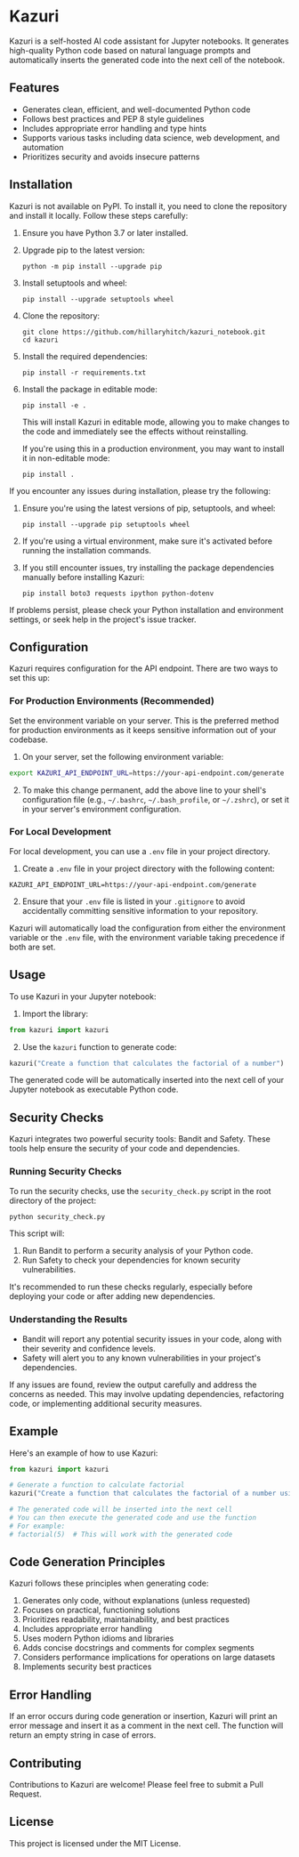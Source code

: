 # Kazuri

Kazuri is a self-hosted AI code assistant for Jupyter notebooks. It generates high-quality Python code based on natural language prompts and automatically inserts the generated code into the next cell of the notebook.

## Features

- Generates clean, efficient, and well-documented Python code
- Follows best practices and PEP 8 style guidelines
- Includes appropriate error handling and type hints
- Supports various tasks including data science, web development, and automation
- Prioritizes security and avoids insecure patterns

## Installation

Kazuri is not available on PyPI. To install it, you need to clone the repository and install it locally. Follow these steps carefully:

1. Ensure you have Python 3.7 or later installed.

2. Upgrade pip to the latest version:
   ```
   python -m pip install --upgrade pip
   ```

3. Install setuptools and wheel:
   ```
   pip install --upgrade setuptools wheel
   ```

4. Clone the repository:
   ```
   git clone https://github.com/hillaryhitch/kazuri_notebook.git
   cd kazuri
   ```

5. Install the required dependencies:
   ```
   pip install -r requirements.txt
   ```

6. Install the package in editable mode:
   ```
   pip install -e .
   ```

   This will install Kazuri in editable mode, allowing you to make changes to the code and immediately see the effects without reinstalling.

   If you're using this in a production environment, you may want to install it in non-editable mode:
   ```
   pip install .
   ```

If you encounter any issues during installation, please try the following:

1. Ensure you're using the latest versions of pip, setuptools, and wheel:
   ```
   pip install --upgrade pip setuptools wheel
   ```

2. If you're using a virtual environment, make sure it's activated before running the installation commands.

3. If you still encounter issues, try installing the package dependencies manually before installing Kazuri:
   ```
   pip install boto3 requests ipython python-dotenv
   ```

If problems persist, please check your Python installation and environment settings, or seek help in the project's issue tracker.

## Configuration

Kazuri requires configuration for the API endpoint. There are two ways to set this up:

### For Production Environments (Recommended)

Set the environment variable on your server. This is the preferred method for production environments as it keeps sensitive information out of your codebase.

1. On your server, set the following environment variable:

```bash
export KAZURI_API_ENDPOINT_URL=https://your-api-endpoint.com/generate
```

2. To make this change permanent, add the above line to your shell's configuration file (e.g., `~/.bashrc`, `~/.bash_profile`, or `~/.zshrc`), or set it in your server's environment configuration.

### For Local Development

For local development, you can use a `.env` file in your project directory.

1. Create a `.env` file in your project directory with the following content:

```
KAZURI_API_ENDPOINT_URL=https://your-api-endpoint.com/generate
```

2. Ensure that your `.env` file is listed in your `.gitignore` to avoid accidentally committing sensitive information to your repository.

Kazuri will automatically load the configuration from either the environment variable or the `.env` file, with the environment variable taking precedence if both are set.

## Usage

To use Kazuri in your Jupyter notebook:

1. Import the library:

```python
from kazuri import kazuri
```

2. Use the `kazuri` function to generate code:

```python
kazuri("Create a function that calculates the factorial of a number")
```

The generated code will be automatically inserted into the next cell of your Jupyter notebook as executable Python code.

## Security Checks

Kazuri integrates two powerful security tools: Bandit and Safety. These tools help ensure the security of your code and dependencies.

### Running Security Checks

To run the security checks, use the `security_check.py` script in the root directory of the project:

```bash
python security_check.py
```

This script will:

1. Run Bandit to perform a security analysis of your Python code.
2. Run Safety to check your dependencies for known security vulnerabilities.

It's recommended to run these checks regularly, especially before deploying your code or after adding new dependencies.

### Understanding the Results

- Bandit will report any potential security issues in your code, along with their severity and confidence levels.
- Safety will alert you to any known vulnerabilities in your project's dependencies.

If any issues are found, review the output carefully and address the concerns as needed. This may involve updating dependencies, refactoring code, or implementing additional security measures.

## Example

Here's an example of how to use Kazuri:

```python
from kazuri import kazuri

# Generate a function to calculate factorial
kazuri("Create a function that calculates the factorial of a number using recursion")

# The generated code will be inserted into the next cell
# You can then execute the generated code and use the function
# For example:
# factorial(5)  # This will work with the generated code
```

## Code Generation Principles

Kazuri follows these principles when generating code:

1. Generates only code, without explanations (unless requested)
2. Focuses on practical, functioning solutions
3. Prioritizes readability, maintainability, and best practices
4. Includes appropriate error handling
5. Uses modern Python idioms and libraries
6. Adds concise docstrings and comments for complex segments
7. Considers performance implications for operations on large datasets
8. Implements security best practices

## Error Handling

If an error occurs during code generation or insertion, Kazuri will print an error message and insert it as a comment in the next cell. The function will return an empty string in case of errors.

## Contributing

Contributions to Kazuri are welcome! Please feel free to submit a Pull Request.

## License

This project is licensed under the MIT License.
